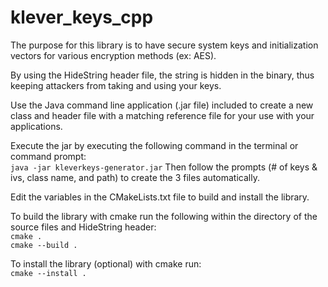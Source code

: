 # klever_keys_cpp

The purpose for this library is to have secure system keys and initialization vectors for various encryption methods (ex: AES).

By using the HideString header file, the string is hidden in the binary, thus keeping attackers from taking and using your keys.

Use the Java command line application (.jar file) included to create a new class 
and header file with a matching reference file for your use with your applications.

Execute the jar by executing the following command in the terminal or command prompt:<br>
`java -jar kleverkeys-generator.jar`
Then follow the prompts (# of keys & ivs, class name, and path) to create the 3 files automatically.

Edit the variables in the CMakeLists.txt file to build and install the library.

To build the library with cmake run the following within the directory of the source files and HideString header:
<br>
`cmake .`<br>
`cmake --build .`

To install the library (optional) with cmake run:<br>
`cmake --install .`
